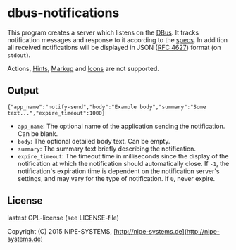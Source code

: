 # dbus-notifications

This program creates a server which listens on the [DBus](https://wiki.freedesktop.org/www/Software/dbus/). It tracks notification messages and response to it according to the [specs](https://developer.gnome.org/notification-spec/). In addition all received notifications will be displayed in JSON ([RFC 4627](https://www.ietf.org/rfc/rfc4627.txt)) format (on `stdout`).

Actions, [Hints](https://developer.gnome.org/notification-spec/#hints), [Markup](https://developer.gnome.org/notification-spec/#markup) and [Icons](https://developer.gnome.org/notification-spec/#icons-and-images) are not supported.

## Output

    {"app_name":"notify-send","body":"Example body","summary":"Some text...","expire_timeout":1000}

* `app_name`: The optional name of the application sending the notification. Can be blank.
* `body`: The optional detailed body text. Can be empty.
* `summary`: The summary text briefly describing the notification.
* `expire_timeout`: The timeout time in milliseconds since the display of the notification at which the notification should automatically close.
If `-1`, the notification's expiration time is dependent on the notification server's settings, and may vary for the type of notification. If `0`, never expire.

## License

lastest GPL-license (see LICENSE-file)

Copyright (C) 2015 NIPE-SYSTEMS, [http://nipe-systems.de](http://nipe-systems.de)
